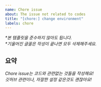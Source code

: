 ```yaml
---
name: Chore issue
about: The issue not related to codes
title: "[chore:] change environment"
labels: chore
---
```


_*본 템플릿을 준수하지 않아도 됩니다._  
_*기울어진 글꼴은 작성이 끝나면 모두 삭제해주세요._

## 요약
_Chore issue는 코드와 관련없는 것들을 작성해요!_  
_깃허브 관련이나, 자잘한 설정 같은것도 괜찮아요!_